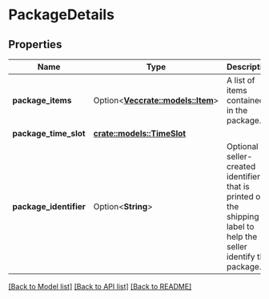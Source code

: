 # PackageDetails

## Properties

Name | Type | Description | Notes
------------ | ------------- | ------------- | -------------
**package_items** | Option<[**Vec<crate::models::Item>**](Item.md)> | A list of items contained in the package. | [optional]
**package_time_slot** | [**crate::models::TimeSlot**](TimeSlot.md) |  | 
**package_identifier** | Option<**String**> | Optional seller-created identifier that is printed on the shipping label to help the seller identify the package. | [optional]

[[Back to Model list]](../README.md#documentation-for-models) [[Back to API list]](../README.md#documentation-for-api-endpoints) [[Back to README]](../README.md)


